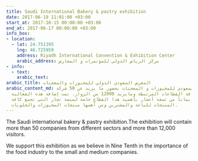 ```yaml
---
title: Saudi International Bakery & pastry exhibition
date: 2017-06-19 11:01:00 +03:00
start_at: 2017-10-15 00:00:00 +03:00
end_at: 2017-06-17 00:00:00 +03:00
info_box:
- location:
  - lat: 24.751395
    lng: 46.725959
    address: Riyadh International Convention & Exhibition Center
    arabic_address: مركز الرياض الدولي للمؤتمرات و المعارض
- info:
  - text: 
    arabic_text: 
arabic_title: المعرض السعودي الدولي للمخبوزات والمعجنات
arabic_content_md: سيقام المعرض السعودي للمخبوزات و المعجنات بحضور ما يزيد عن 50 شركة
  و جهة من كافة القطاعات المرتبطة ومايزيد 12000 من الزوار. تمت إضافة هذه الفعالية
  على موقعنا إيماناً من تسعة أعشار بأهمية هذا القطاع خاصة لمنصة تجار التي تجمع كافة
  المنتجات للباعة والمشترين ومن أهمها منتجات المخبوزات والحلويات.
---
```


The Saudi international bakery & pastry exhibition.The exhibition will contain more than 50 companies from different sectors and more than 12,000 visitors.

We support this exhibition as we believe in Nine Tenth in the importance of the food industry to the small and medium companies.